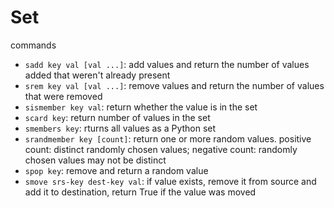 # Set

commands
- `sadd key val [val ...]`: add values and return the number of values added that weren't already present
- `srem key val [val ...]`: remove values and return the number of values that were removed
- `sismember key val`: return whether the value is in the set
- `scard key`: return number of values in the set
- `smembers key`: rturns all values as a Python set
- `srandmember key [count]`: return one or more random values. positive count: distinct randomly chosen values; negative count:  randomly chosen values may not be distinct
- `spop key`: remove and return a random value
- `smove srs-key dest-key val`: if value exists, remove it from source and add it to destination, return True if the value was moved
